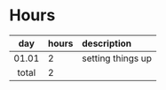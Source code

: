 # Hours

| day   | hours | description  |
| :----:|:-----| :-----|
| 01.01 | 2    | setting things up |
| total | 2    | | 